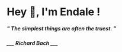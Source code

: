 <h1 title="head"> Hey 👋, I'm Endale !</h1>

**<h5><i>" The simplest things are often the truest. "</i></h5>**

*<b>___ Richard Bach ___</b>*
